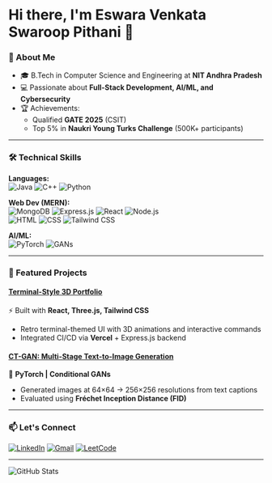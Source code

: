 # Hi there, I'm Eswara Venkata Swaroop Pithani 👋

### 🚀 About Me
- 🎓 B.Tech in Computer Science and Engineering at **NIT Andhra Pradesh** 
- 💻 Passionate about **Full-Stack Development, AI/ML, and Cybersecurity**
- 🏆 Achievements:  
  - Qualified **GATE 2025** (CSIT)  
  - Top 5% in **Naukri Young Turks Challenge** (500K+ participants)

---

### 🛠️ Technical Skills
**Languages:**  
![Java](https://img.shields.io/badge/Java-ED8B00?style=flat&logo=java&logoColor=white)
![C++](https://img.shields.io/badge/C++-00599C?style=flat&logo=c%2B%2B&logoColor=white)
![Python](https://img.shields.io/badge/Python-3776AB?style=flat&logo=python&logoColor=white)

**Web Dev (MERN):**  
![MongoDB](https://img.shields.io/badge/MongoDB-4EA94B?style=flat&logo=mongodb&logoColor=white)
![Express.js](https://img.shields.io/badge/Express.js-000000?style=flat&logo=express&logoColor=white)
![React](https://img.shields.io/badge/React-20232A?style=flat&logo=react&logoColor=61DAFB)
![Node.js](https://img.shields.io/badge/Node.js-43853D?style=flat&logo=node.js&logoColor=white)  
![HTML](https://img.shields.io/badge/HTML-E34F26?style=flat&logo=html5&logoColor=white)
![CSS](https://img.shields.io/badge/CSS-1572B6?style=flat&logo=css3&logoColor=white)
![Tailwind CSS](https://img.shields.io/badge/Tailwind_CSS-06B6D4?style=flat&logo=tailwind-css&logoColor=white)

**AI/ML:**  
![PyTorch](https://img.shields.io/badge/PyTorch-EE4C2C?style=flat&logo=pytorch&logoColor=white)
![GANs](https://img.shields.io/badge/GANs-FF6F00?style=flat&logo=keras&logoColor=white)

---

### 🌟 Featured Projects

#### [Terminal-Style 3D Portfolio](https://your-portfolio-link.com)  
⚡ Built with **React, Three.js, Tailwind CSS**  
- Retro terminal-themed UI with 3D animations and interactive commands  
- Integrated CI/CD via **Vercel** + Express.js backend  

#### [CT-GAN: Multi-Stage Text-to-Image Generation](https://github.com/EswarPithani/CT-GAN)  
🧠 **PyTorch | Conditional GANs**  
- Generated images at 64×64 → 256×256 resolutions from text captions  
- Evaluated using **Fréchet Inception Distance (FID)**  

---

### 📫 Let's Connect  
[![LinkedIn](https://img.shields.io/badge/LinkedIn-0077B5?style=flat&logo=linkedin&logoColor=white)](https://linkedin.com/in/ev3)
[![Gmail](https://img.shields.io/badge/Gmail-D14836?style=flat&logo=gmail&logoColor=white)](mailto:eswarpithani268@gmail.com)
[![LeetCode](https://img.shields.io/badge/LeetCode-FFA116?style=flat&logo=leetcode&logoColor=white)](https://leetcode.com/u/eswarpithani/)

---

![GitHub Stats](https://github-readme-stats.vercel.app/api?username=EswarPithani&show_icons=true&theme=radical)
